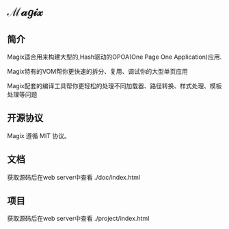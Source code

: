 ﻿# ℳ𝒶𝑔𝒾𝓍

##  简介

Magix适合用来构建大型的,Hash驱动的OPOA(One Page One Application)应用.

Magix特有的VOM帮你更快速的拆分、复用、调试你的大型单页应用

Magix配套的编译工具帮你更轻松的处理不同加载器、路径转换、样式处理、模板处理等问题


## 开源协议
Magix 遵循 MIT 协议。

## 文档
获取源码后在web server中查看 ./doc/index.html

## 项目
获取源码后在web server中查看 ./project/index.html